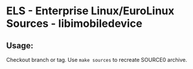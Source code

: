 # ELS - Enterprise Linux/EuroLinux Sources - libimobiledevice
 
## Usage:
  Checkout branch or tag. Use `make sources` to recreate  SOURCE0 archive.
